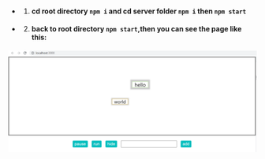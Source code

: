 

- 1. #### cd root directory ```npm i``` and cd server folder ```npm i``` then ```npm start ```
- 2. #### back to root directory ```npm start```,then you can see the page like this:

![screenshot](screenshot.png)
